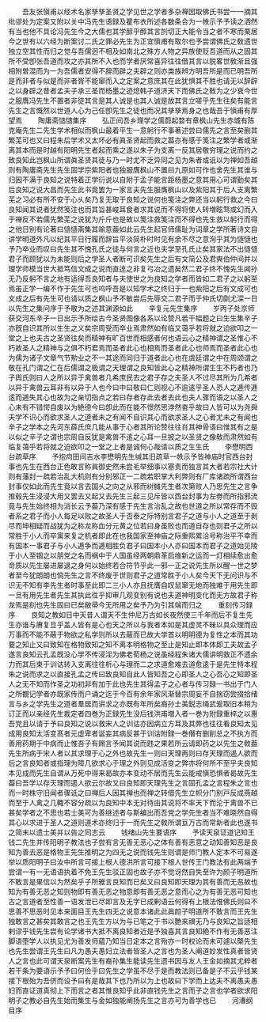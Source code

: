 <!-- { "loadSidebar": true } -->
　　吾友张愼甫以经术名家孳孳圣贤之学见世之学者多杂禅因取佛氏书尝一一摘其纰谬处为定案又附以关中冯先生语録及瞿布衣所述各数条合为一帙示予予读之洒然有当也他不具论冯先生今之大儒也其学醇乎醇其言剀切正大能令当之者不寒而栗居今之世有以六经为断案讨二氏之罪必先生为正宜愼甫有取尔也予尝谓佛氏之敎遗世独立空其性而归之觉与吾儒迥不相及如南北之殊方人物之异族使贬吾道而从之固其所不受卽张吾道而攻之亦其所不入也而学者厌常喜异往往借其言以脱畧世敎渐且强相附曽混而为一为吾儒者安得不辞而辟之夫辟之则亦类族辨方明吾所是而已明吾所是而非者与似是而非者胥不能窜而入之定案之意庶其在此犹惧其不胜也请无以辞辟之以身辟之昔者孟夫子承三圣而杨墨之迹熄韩子道济天下而佛氏之敎为之少衰今世之服膺冯先生不置者非徒其言是其人诚是也其人诚是故其言立嗟乎先生往矣有能言先生之言慨然以世道人心为己任卽先生之徒也而况其孳孳焉身之也哉吾于愼甫有厚望焉
　　陶庸斋慥慥集序
　　弘正间吾乡理学之儒蔚起婺有章枫山先生赤城有陈克庵先生二先生学术相似而枫山最着平生一意躬行不事著述尝曰儒先之言至矣删其繁芜可也又曰程朱后学术又太坏必有眞圣贤起而救之葢亦有感于笺注之繁学者或渐离其本而是时越有阳明先生者起而乘之遂以朱子为支离一反其居敬穷理之说而约之致良知此岂枫山所谓眞圣贤其徒与乃一时尤不乏异同之见为朱者或诋以为禅如吾越则有陶庸斋先生先生固学宗紫阳者也独服膺枫山不置曰九原如可作也舍先生其谁与归因不满于良知之说特着正学衍说以自附于孟子能言距杨墨之意其用心可谓勤矣其后良知之说大昌而先生此书竟罢为一家言夫先生服膺枫山以及紫阳其于后人支离繁芜之习必有所不安于心乆矣乃复无取于良知之说何也笺注之弊还当以躬行救之今曰良知闻其说者犹然笺注也而其旨甚峻耳食者求其说而不得将使人转増眩骛或幻而入于禅反不若儒先繁芜之说犹为斤斤也是故以笺注救笺注而不得也先生救以躬行而得之他日别有论著曰慥慥斋集其喻意葢如此云先生起官师儒耻为词章之学所著诗文自讲学明道外凡以纪其平日行履而辞旨平淡简朴时时见有余不尽之意洵乎其为慥慥也予乃卒业而叹曰先生其不愧孔氏之徒与何言之近也夫学至孔氏止矣其家法不出慥慥君子而顾犹以为未能则后之学圣人者断可识矣先生之后有文简公及君奭伯仲间并以理学师模当世大抵笃信文成之说而直逹之非复弓冶之遗矣然二君子终不愧先生闻孙无乃反躬不言之地有适得吾良知者与夫使世之为良知之学者而皆如二君子之以躬至焉虽正学一编不作于先生可也呜呼吾是以知学术之终归于一也紫阳之后有文成可也文成之后有先生可也请以质之枫山予不敏尝后先辱交二君子而于仲氏切劘尤深一日以先生之集问序于予敬为之述其渊源如此
　　辛复元先生集序
　　岁丙子处京师获交河东辛子一日出示予所绘古今圣贤图像各系以论赞凡若干幅题之曰生生集辛子亦旣自识其所以生生之义矣宗周受而卒业焉肃然如有临又蔼乎若将就之迫欲叩之一堂之上也夫古之圣贤往矣而精神有旷百世而相感者何也语云心之精神谓之圣惟心不朽故圣人之精神与之俱不朽君焉而圣者此心也相焉而圣者此心也师焉而圣者此心也为儒为诸子文章气节勲业之不一其途而同归于道者此心也在虞廷谓之中在周颂谓之敬在孔门谓之仁在后儒谓之极谓之天理谓之良知皆此心之精神所谓生生不朽者也乃子舆氏则曰人之所以异于禽兽者几希庶民去之君子存之夫圣人不过尽其所为几希者以异于禽兽云耳非有以异于人也今曰中曰敬曰仁则视心不逾逺乎圣人恐人之逓传逓逺而逓失其心也故为之亲切指点之若曰存者存此去者去此也夫人骤而语之以圣人之心未有不错愕自废以为絶德今曰卽此而在能不憬然思浡然奋乎故曰人皆可以为尧舜夫学不识心而欲求圣人之道者未之有闻不自识其心而欲求圣人之心者尤未之有闻也辛子之学本之先河东薛氏庶几能从事于心者其所论赞往往肖其神骨语曰惟其有之是以似之辛子之谓也宗周自反犹是禽兽不逺之心耳一旦披之以圣贤之像敎而肃然如有临复蔼乎若将就之迫欲叩之一堂之上者是诚何心哉请以质之生生氏
　　李懋明西台疏草序
　　予抱疴田间吉水李懋明先生缄其旧疏草一帙示予皆神庙时官西台封事也先生在西台正色敢言称眞御史然未尝毛举细事以塞责而独言其大者若宗社大计则有藩封一疏若治乱大机则有分别邪正一二疏若职掌大利弊则有厂库诸疏所谓西台封事仅如此而先生竟以言去国乆之向之从邪而树雠先生者次第败人乃思先生之言争推毂先生浸浸大用又罢去又起又去先生三起三见斥皆以西台封事为左劵而所指邪流竟与先生始终相为消长云予葢乃深有感于先生言治乱之故也世道之所以常存而不毁者系之君子而小人每足以败之故圣人于否泰之际特别言君子之道与小人之道至于剥尽而坤相疑而战犹为之称龙称血分元黄之位若曰身虽败也而道自存也则君子之所以常胜于小人而卒寓来复之机者即此在也我国家至神庙之际重熙累洽号称治平不幸而有国本一事君子与小人逓争而逓相胜负君子曰国本小人亦曰国本而君子之道始见陵于小人至锢之以朋党之名而祸中于人国虽经两朝鼎革启维新之运而一灯相续愈出愈竒质以先生屡进屡退之身何以始终若合符节乎此一邪一正之说先生所以醒一世之梦者至今犹朗朗也倘先生之言不终废于世则君子之道常胜于小人矣今天下无问识与不识无不知有李先生者时事至此即二三小人亦且抚膺自叹鼠窜无地而独难于用先生即一旦有用先生者先生其执此徃乎抑审几观变别有说也夫道神明变化而无方故君子称龙焉是刻也先生固曰已矣敝帚今无所用之矣予乃为引其端而归之
　　重刻传习録序
　　良知之教如日中天昔人谓天不生仲尼万古如长夜然使三千年而后不复生先生亦谁与赓复旦乎盖人皆有是心也天之所以与我者本如是其虚灵不昧以具众理而应万事而不能不蔽于物欲之私学则所以去蔽而已故大学首以明明德为复性之本而其功要之知止又曰致知在格物致知之知不离本明格物之至止是知止即本体即工夫故孟子遂言良知云孔孟既没心学不传浸淫为佛老荀杨之说虽经程朱诸大儒讲明救正不遗余力而其后束于训诂转入支离往往析心与理而二之求道愈难去道愈逺于是先生特本程朱之说而求之以直接孔孟之传曰致良知自此人皆知吾之心即圣人之心吾心之知即圣人之无不知而作圣之功初非有加于此也先生其得孟子之心者与传习録一书出于门人之所覩记学者亦既家传而户诵之迄于今百有余年家风渐替宗周妄不自揣窃尝掇拾绪言与乡之学先生之道者羣居而讲求之亦既有年所矣裔孙士美鋭志绳武爰取旧本稍为订正而以亲经先生裁定者四巻为正録先生没后钱洪甫増入者一巻为附録重梓之以惠吾党且以请于予曰良知之说以救宋人之训诂亦因病立方耳及其弊也往往看良知太见成用良知太活变髙者元虚卑者诞妄其病反甚于训诂附録一巻僭有删削总之不执方而善用药期于中病而止惟吾子有赐言予闻其说而韪之果若所云请即药之以先生之敎葢先生所病于宋人者以其求理于心之外也故先生一则曰天理再则曰存天理而遏人欲而后之言良知者或指理为障几欲求心于理之外则见成活变之弊亦将何所不至乎夫良知本见成而先生自谓从万死中得来曷故亦本变动不居而先生云能戒愼恐惧者曷故先生葢曰吾学以存天理而遏人欲云尔故又曰良知即天理先生之言固孔孟之言程朱之言也而一时株守旧闻者骤诋之曰禅后人因其禅也而禅之转借先生立帜分门别戸反成燕越而至于人禽之几輙不容分疏以为良知中本无对待由其说将不率天下而沦于禽兽不已甚矣学者之不思也若士美可为善继述者与斯编出而吾党之学先生者当不难晓然自得其心以求进于圣人之道则道术亦终归于一而先生之敎所谓亘万古而常新者此也遂书之简末以遗士美并以告之同志云
　　钱绪山先生要语序
　　予读天泉证道记知王钱二先生并传阳明子教法也子尝有言无善无恶心之体有善有恶意之动知善知恶是良知为善去恶是格物王先生推明之为四无之说而钱先生则谓是师门教人定本不可易遂举以质阳明子曰汝中所言可接上根人德洪所言可接下根人世传王门教法有此两端予尝谓一有一无语语执着不免王先生驳正固也故子亦不觉讶然自失至许为颜子明道所不敢言是果信以为然矣乎子所雅言良知而已矣又曰良知即天理为其有善而无恶故也知为有善无恶之知则物即有善无恶之物意即有善无恶之意而心之为有善无恶可知也古之言道者至性善一语发泄已尽即言及无字已成剰语云何得有上根法惟佛氏则曰不思善不思恶时见本来面目王先生四无之说意本诸此此眞颜子明道所不敢言而王先生独敢言之甚矣其敢言之也王先生方以为与已笔之于书以艶来禩无乃与良知之旨适相剌谬乎钱先生尝有论学诸书大抵不离良知者近是予独喜其言良知絶不作有无善恶注脚语堕学人以执见尤为善发师藴乃知当日定本之言殆亦一时权论而未可遽以槩先生也先生尝谓王先生曰凡为愚夫愚妇立法者皆圣人之言也为圣人阐道妙发性真者皆贤人之言也此可谓天泉断案先生有裔孙集生能读先生遗书因与友人王金如摘其尤粹者若干条为要语示予予曰何俭乎曰先生之学虽不尽于是而教法则已备是子不云乎钱某接下根殆为吾侪而设予曰有是哉其下也乃所以为上也故曰下学而上达夫不离愚夫愚妇而直证道真彻上下而言之者其惟良知乎此非直钱先生之言而子之言也学者欲求阳明子之教必自先生始而集生与金如独能阐扬先生之言亦可为善学也已
　　河漕纲目序
